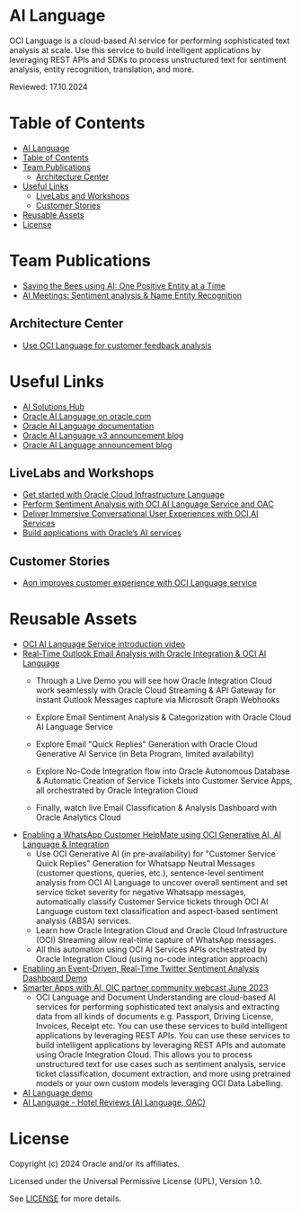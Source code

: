 # AI Language

OCI Language is a cloud-based AI service for performing sophisticated text analysis at scale. Use this service to build intelligent applications by leveraging REST APIs and SDKs to process unstructured text for sentiment analysis, entity recognition, translation, and more.

Reviewed: 17.10.2024

# Table of Contents
 
- [AI Language](#ai-language)
- [Table of Contents](#table-of-contents)
- [Team Publications](#team-publications)
  - [Architecture Center](#architecture-center)
- [Useful Links](#useful-links)
  - [LiveLabs and Workshops](#livelabs-and-workshops)
  - [Customer Stories](#customer-stories)
- [Reusable Assets](#reusable-assets)
- [License](#license)
 
# Team Publications

- [Saving the Bees using AI: One Positive Entity at a Time](https://www.linkedin.com/pulse/saving-bees-using-ai-one-positive-entity-time-ismail-syed/)
- [AI Meetings: Sentiment analysis & Name Entity Recognition](https://www.oracle.com/artificial-intelligence/automate-meeting-transcriptions/)

## Architecture Center

- [Use OCI Language for customer feedback analysis](https://docs.oracle.com/en/solutions/oci-ai-language/index.html#GUID-33D63770-1F4D-4AAE-BC6D-D42C62D10CC2)

# Useful Links
 
- [AI Solutions Hub](https://www.oracle.com/artificial-intelligence/solutions/)
- [Oracle AI Language on oracle.com](https://www.oracle.com/uk/artificial-intelligence/language/)
- [Oracle AI Language documentation](https://docs.oracle.com/en-us/iaas/language/using/language.htm)
- [Oracle AI Language v3 announcement blog](https://blogs.oracle.com/ai-and-datascience/post/announcing-the-general-availability-of-oci-language-30)
- [Oracle AI Language announcement blog](https://blogs.oracle.com/ai-and-datascience/post/announcing-oci-language)


## LiveLabs and Workshops
 
- [Get started with Oracle Cloud Infrastructure Language](https://apexapps.oracle.com/pls/apex/r/dbpm/livelabs/view-workshop?wid=887&clear=RR,180&session=5298742340912)
- [Perform Sentiment Analysis with OCI AI Language Service and OAC](https://apexapps.oracle.com/pls/apex/r/dbpm/livelabs/view-workshop?wid=3214&clear=RR,180&session=5298742340912)
- [Deliver Immersive Conversational User Experiences with OCI AI Services](https://apexapps.oracle.com/pls/apex/r/dbpm/livelabs/view-workshop?wid=3452&clear=RR,180&session=5298742340912)
- [Build applications with Oracle’s AI services](https://apexapps.oracle.com/pls/apex/r/dbpm/livelabs/view-workshop?wid=3674&clear=RR,180&session=5298742340912)

## Customer Stories
 
- [Aon improves customer experience with OCI Language service](https://www.oracle.com/customers/aon-case-study/)

# Reusable Assets
 
- [OCI AI Language Service introduction video](https://www.youtube.com/watch?v=-t6jje8SRXU)
- [Real-Time Outlook Email Analysis with Oracle Integration & OCI AI Language](https://youtu.be/qzyzdAZjUU0?si=moC-O47m7L1nrhqx)
    - Through a Live Demo you will see how Oracle Integration Cloud work seamlessly with Oracle Cloud Streaming & API Gateway for instant Outlook Messages capture via Microsoft Graph Webhooks
    
    - Explore Email Sentiment Analysis & Categorization with Oracle Cloud AI Language Service
    
    - Explore Email "Quick Replies" Generation with Oracle Cloud Generative AI Service (in Beta Program, limited availability)

    - Explore No-Code Integration flow into Oracle Autonomous Database & Automatic Creation of Service Tickets into Customer Service Apps, all orchestrated by Oracle Integration Cloud
    
    - Finally, watch live Email Classification & Analysis Dashboard with Oracle Analytics Cloud
- [Enabling a WhatsApp Customer HelpMate using OCI Generative AI, AI Language & Integration](https://www.youtube.com/watch?v=ryo3wVB_69E)
    - Use OCI Generative AI (in pre-availability) for "Customer Service Quick Replies" Generation for Whatsapp Neutral Messages (customer questions, queries, etc.), sentence-level sentiment analysis from OCI AI Language to uncover overall sentiment and set service ticket severity for negative Whatsapp messages, automatically classify Customer Service tickets through OCI AI Language custom text classification and aspect-based sentiment analysis (ABSA) services.
    - Learn how Oracle Integration Cloud and Oracle Cloud Infrastructure (OCI) Streaming allow real-time capture of WhatsApp messages.
    - All this automation using OCI AI Services APIs orchestrated by Oracle Integration Cloud (using no-code integration approach)
- [Enabling an Event-Driven, Real-Time Twitter Sentiment Analysis Dashboard Demo ](https://www.youtube.com/watch?v=9hvUxLSE3Vg)
- [Smarter Apps with AI, OIC partner community webcast June 2023](https://videohub.oracle.com/media/Smarter+AI+Apps+with+OIC+partner+community+webcast+June+2023-1080p30/1_m2yjnvf9)
    - OCI Language and Document Understanding are cloud-based AI services for performing sophisticated text analysis and extracting data from all kinds of documents e.g. Passport, Driving License, Invoices, Receipt etc. You can use these services to build intelligent applications by leveraging REST APIs. You can use these services to build intelligent applications by leveraging REST APIs and automate using Oracle Integration Cloud. This allows you to process unstructured text for use cases such as sentiment analysis, service ticket classification, document extraction, and more using pretrained models or your own custom models leveraging OCI Data Labelling.
- [AI Language demo](https://youtu.be/w8vFTKp4JME)
- [AI Language - Hotel Reviews (AI Language, OAC)](https://youtu.be/pmf90oUZGH4)

# License
 
Copyright (c) 2024 Oracle and/or its affiliates.
 
Licensed under the Universal Permissive License (UPL), Version 1.0.
 
See [LICENSE](https://github.com/oracle-devrel/technology-engineering/blob/main/LICENSE) for more details.
